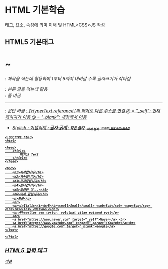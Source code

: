 # HTML 기본학습

태그, 요소, 속성에 의미 이해 및 HTML>CSS>JS 작성

## HTML5 기본태그

<h1> ~ <h6>: 제목을 적는데 활용하며 1부터 6까지 내려갈 수록 글자크기가 작아짐 
<p>: 본문 글을 적는데 활용
<br>: 줄 바꿈
<hr>: 문단 바꿈
<a href="#" target="@">: \'HyperText referance\'의 약어로 다른 주소를 연결
@ = "_self": 현재 페이지가 이동
@ = "_blank": 새창에서 이동

+ Stylish
<i>: 이탤릭체
<b>: 글자 굵게
<small>: 작은 글자
<sub>: 아래 첨자
<sup>: 위 첨자
<ins>: 밑줄 표시
<del>: 취소선 

```
<!DOCTYPE html>
<html>

<head>
    <title>
        HTML5 Text
    </title>
</head>

<body>
    <h1>시작합니다</h1>
    <h2>계속됩니다</h2>
    <h3>유지중입니다</h3>
    <h4>끝나갑니다</h4>
    <h5>조금만 더...</h5>
    <h6>이제 끝납니다</h6>
    <p>본문</p>
    <hr>
    <p><i>Italic</i><b>B</b><small>Small</small> <sub>Sub</sub> <sup>Sup</sup> <ins>Ins</ins> <del>Del</del>
    <br>Phasellus sem tortor, volutpat vitae euismod eget</p>
    <hr>
    <a href="https://www.naver.com" target="_self">Naver</a> <br>
    <a href="https://www.youtube.com" target="_parnet">Youtube</a><br>
    <a href="https://google.com" target="_blank">Google</a>
</body>

</html>
```


## HTML5 입력 태그

[이전](https://github.com/kg4543/StudyHtml)
